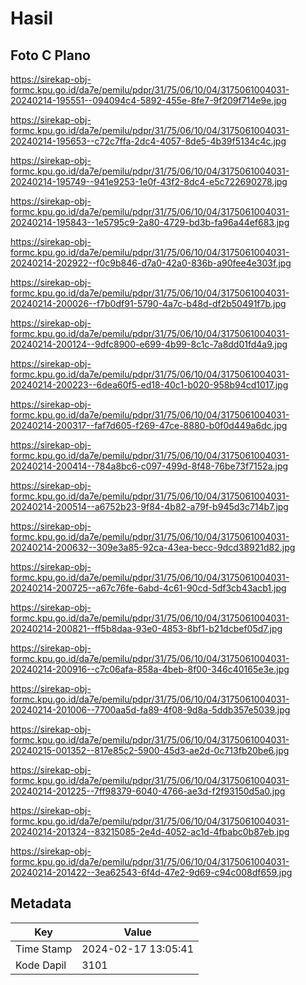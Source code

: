 # Hasil

## Foto C Plano

https://sirekap-obj-formc.kpu.go.id/da7e/pemilu/pdpr/31/75/06/10/04/3175061004031-20240214-195551--094094c4-5892-455e-8fe7-9f209f714e9e.jpg

https://sirekap-obj-formc.kpu.go.id/da7e/pemilu/pdpr/31/75/06/10/04/3175061004031-20240214-195653--c72c7ffa-2dc4-4057-8de5-4b39f5134c4c.jpg

https://sirekap-obj-formc.kpu.go.id/da7e/pemilu/pdpr/31/75/06/10/04/3175061004031-20240214-195749--941e9253-1e0f-43f2-8dc4-e5c722690278.jpg

https://sirekap-obj-formc.kpu.go.id/da7e/pemilu/pdpr/31/75/06/10/04/3175061004031-20240214-195843--1e5795c9-2a80-4729-bd3b-fa96a44ef683.jpg

https://sirekap-obj-formc.kpu.go.id/da7e/pemilu/pdpr/31/75/06/10/04/3175061004031-20240214-202922--f0c9b846-d7a0-42a0-836b-a90fee4e303f.jpg

https://sirekap-obj-formc.kpu.go.id/da7e/pemilu/pdpr/31/75/06/10/04/3175061004031-20240214-200026--f7b0df91-5790-4a7c-b48d-df2b50491f7b.jpg

https://sirekap-obj-formc.kpu.go.id/da7e/pemilu/pdpr/31/75/06/10/04/3175061004031-20240214-200124--9dfc8900-e699-4b99-8c1c-7a8dd01fd4a9.jpg

https://sirekap-obj-formc.kpu.go.id/da7e/pemilu/pdpr/31/75/06/10/04/3175061004031-20240214-200223--6dea60f5-ed18-40c1-b020-958b94cd1017.jpg

https://sirekap-obj-formc.kpu.go.id/da7e/pemilu/pdpr/31/75/06/10/04/3175061004031-20240214-200317--faf7d605-f269-47ce-8880-b0f0d449a6dc.jpg

https://sirekap-obj-formc.kpu.go.id/da7e/pemilu/pdpr/31/75/06/10/04/3175061004031-20240214-200414--784a8bc6-c097-499d-8f48-76be73f7152a.jpg

https://sirekap-obj-formc.kpu.go.id/da7e/pemilu/pdpr/31/75/06/10/04/3175061004031-20240214-200514--a6752b23-9f84-4b82-a79f-b945d3c714b7.jpg

https://sirekap-obj-formc.kpu.go.id/da7e/pemilu/pdpr/31/75/06/10/04/3175061004031-20240214-200632--309e3a85-92ca-43ea-becc-9dcd38921d82.jpg

https://sirekap-obj-formc.kpu.go.id/da7e/pemilu/pdpr/31/75/06/10/04/3175061004031-20240214-200725--a67c76fe-6abd-4c61-90cd-5df3cb43acb1.jpg

https://sirekap-obj-formc.kpu.go.id/da7e/pemilu/pdpr/31/75/06/10/04/3175061004031-20240214-200821--ff5b8daa-93e0-4853-8bf1-b21dcbef05d7.jpg

https://sirekap-obj-formc.kpu.go.id/da7e/pemilu/pdpr/31/75/06/10/04/3175061004031-20240214-200916--c7c06afa-858a-4beb-8f00-346c40165e3e.jpg

https://sirekap-obj-formc.kpu.go.id/da7e/pemilu/pdpr/31/75/06/10/04/3175061004031-20240214-201006--7700aa5d-fa89-4f08-9d8a-5ddb357e5039.jpg

https://sirekap-obj-formc.kpu.go.id/da7e/pemilu/pdpr/31/75/06/10/04/3175061004031-20240215-001352--817e85c2-5900-45d3-ae2d-0c713fb20be6.jpg

https://sirekap-obj-formc.kpu.go.id/da7e/pemilu/pdpr/31/75/06/10/04/3175061004031-20240214-201225--7ff98379-6040-4766-ae3d-f2f93150d5a0.jpg

https://sirekap-obj-formc.kpu.go.id/da7e/pemilu/pdpr/31/75/06/10/04/3175061004031-20240214-201324--83215085-2e4d-4052-ac1d-4fbabc0b87eb.jpg

https://sirekap-obj-formc.kpu.go.id/da7e/pemilu/pdpr/31/75/06/10/04/3175061004031-20240214-201422--3ea62543-6f4d-47e2-9d69-c94c008df659.jpg


## Metadata

| Key        | Value               |
| ---------- | ------------------- |
| Time Stamp | 2024-02-17 13:05:41 |
| Kode Dapil | 3101                |



